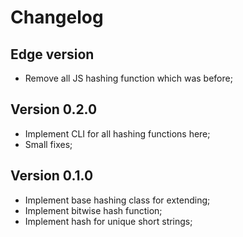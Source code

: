 # Changelog

## Edge version

- Remove all JS hashing function which was before;

## Version 0.2.0

- Implement CLI for all hashing functions here;
- Small fixes;

## Version 0.1.0

- Implement base hashing class for extending;
- Implement bitwise hash function;
- Implement hash for unique short strings;
